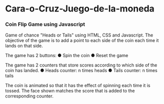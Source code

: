 # Cara-o-Cruz-Juego-de-la-moneda

### Coin Flip Game using Javascript
Game of chance "Heads or Tails" using HTML, CSS and Javascript.
The objective of the game is to add a point to each side of the coin each time it lands on that side.

The game has 2 buttons:
● Spin the coin
● Reset the game

The game has 2 counters that store scores according to which side of the coin has landed.
● Heads counter: n times heads
● Tails counter: n times tails

The coin is animated so that it has the effect of spinning each time it is tossed. 
The face shown matches the score that is added to the corresponding counter.
